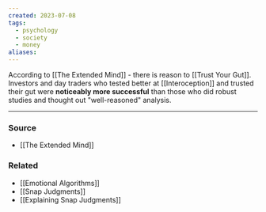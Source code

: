 ```yaml
---
created: 2023-07-08
tags:
  - psychology
  - society
  - money
aliases:
---
```

According to [[The Extended Mind]] - there is reason to [[Trust Your Gut]]. Investors and day traders who tested better at [[Interoception]] and trusted their gut were **noticeably more successful** than those who did robust studies and thought out "well-reasoned" analysis. 

---
### Source
- [[The Extended Mind]]

### Related
- [[Emotional Algorithms]]
- [[Snap Judgments]]
- [[Explaining Snap Judgments]]